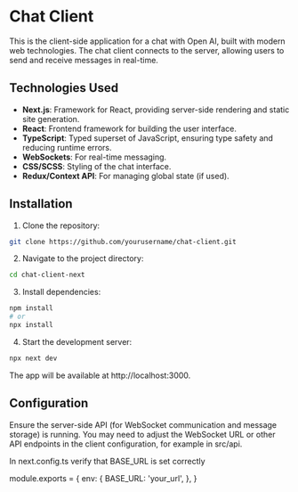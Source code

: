 # Chat Client

This is the client-side application for a chat with Open AI, built with modern web technologies. The chat client connects to the server, allowing users to send and receive messages in real-time.

## Technologies Used

- **Next.js**: Framework for React, providing server-side rendering and static site generation.
- **React**: Frontend framework for building the user interface.
- **TypeScript**: Typed superset of JavaScript, ensuring type safety and reducing runtime errors.
- **WebSockets**: For real-time messaging.
- **CSS/SCSS**: Styling of the chat interface.
- **Redux/Context API**: For managing global state (if used).
  
## Installation

1. Clone the repository:

  ```bash
  git clone https://github.com/yourusername/chat-client.git
  ```

2. Navigate to the project directory:

  ```bash
  cd chat-client-next
  ```

3. Install dependencies:

  ```bash
  npm install
  # or 
  npx install
  ```

4. Start the development server:
  ```bash
  npx next dev
  ```
The app will be available at http://localhost:3000.

## Configuration

Ensure the server-side API (for WebSocket communication and message storage) is running. You may need to adjust the WebSocket URL or other API endpoints in the client configuration, for example in src/api.

In next.config.ts verify that BASE_URL is set correctly

module.exports = {
  env: {
    BASE_URL: 'your_url',
  },
}